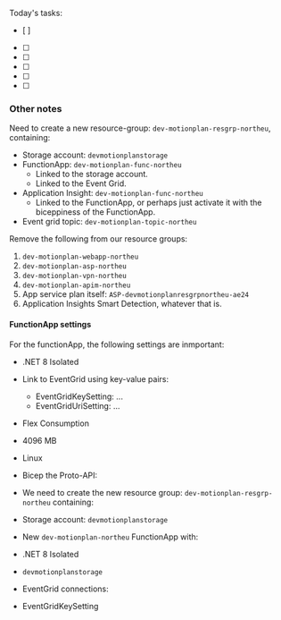 Today's tasks:
- [ ] 
- [ ] 
- [ ] 
- [ ] 
- [ ] 
- [ ]  

### Other notes
Need to create a new resource-group: `dev-motionplan-resgrp-northeu`, containing:
- Storage account: `devmotionplanstorage`
- FunctionApp: `dev-motionplan-func-northeu`
    - Linked to the storage account.
    - Linked to the Event Grid.
- Application Insight: `dev-motionplan-func-northeu`
    - Linked to the FunctionApp, or perhaps just activate it with the biceppiness of the FunctionApp.
- Event grid topic: `dev-motionplan-topic-northeu`

Remove the following from our resource groups:
1. `dev-motionplan-webapp-northeu`
2. `dev-motionplan-asp-northeu`
3. `dev-motionplan-vpn-northeu` 
4. `dev-motionplan-apim-northeu`
5. App service plan itself: `ASP-devmotionplanresgrpnortheu-ae24`
6. Application Insights Smart Detection, whatever that is.


#### FunctionApp settings
For the functionApp, the following settings are inmportant:
- .NET 8 Isolated
- Link to EventGrid using key-value pairs:
    - EventGridKeySetting: ...
    - EventGridUriSetting: ...
- Flex Consumption
- 4096 MB
- Linux




- Bicep the Proto-API:

- We need to create the new resource group: `dev-motionplan-resgrp-northeu` containing:

- Storage account: `devmotionplanstorage`

- New `dev-motionplan-northeu` FunctionApp with:

- .NET 8 Isolated
- `devmotionplanstorage`
- EventGrid connections:

- EventGridKeySetting
